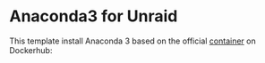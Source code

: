 # Anaconda3 for Unraid

This template install Anaconda 3 based on the official [container](https://hub.docker.com/r/continuumio/anaconda3) on Dockerhub:
